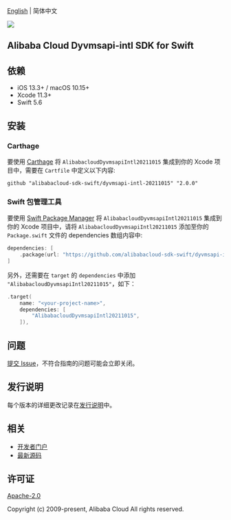 [English](README.md) | 简体中文

![](https://aliyunsdk-pages.alicdn.com/icons/AlibabaCloud.svg)

## Alibaba Cloud Dyvmsapi-intl SDK for Swift

## 依赖

- iOS 13.3+ / macOS 10.15+
- Xcode 11.3+
- Swift 5.6

## 安装

### Carthage

要使用 [Carthage](https://github.com/Carthage/Carthage) 将 `AlibabacloudDyvmsapiIntl20211015` 集成到你的 Xcode 项目中，需要在 `Cartfile` 中定义以下内容:

```ogdl
github "alibabacloud-sdk-swift/dyvmsapi-intl-20211015" "2.0.0"
```

### Swift 包管理工具

要使用 [Swift Package Manager](https://swift.org/package-manager/) 将 `AlibabacloudDyvmsapiIntl20211015` 集成到你的 Xcode 项目中，请将 `AlibabacloudDyvmsapiIntl20211015` 添加至你的 `Package.swift` 文件的 dependencies 数组内容中:

```swift
dependencies: [
    .package(url: "https://github.com/alibabacloud-sdk-swift/dyvmsapi-intl-20211015.git", from: "2.0.0")
]
```

另外，还需要在 `target` 的 `dependencies` 中添加 `"AlibabacloudDyvmsapiIntl20211015"`，如下：

```swift
.target(
    name: "<your-project-name>",
    dependencies: [
        "AlibabacloudDyvmsapiIntl20211015",
    ]),
```

## 问题

[提交 Issue](https://github.com/alibabacloud-sdk-swift/dyvmsapi-intl-20211015/issues/new)，不符合指南的问题可能会立即关闭。

## 发行说明

每个版本的详细更改记录在[发行说明](./ChangeLog.txt)中。

## 相关

* [开发者门户](https://next.api.aliyun.com/home)
* [最新源码](https://github.com/alibabacloud-sdk-swift/dyvmsapi-intl-20211015)

## 许可证

[Apache-2.0](http://www.apache.org/licenses/LICENSE-2.0)

Copyright (c) 2009-present, Alibaba Cloud All rights reserved.
